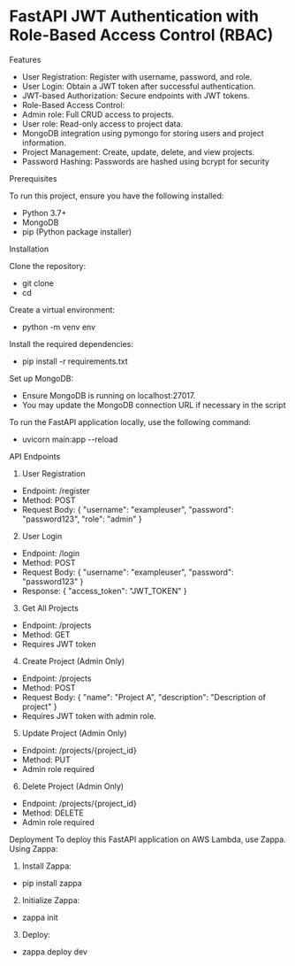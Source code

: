# FastAPI JWT Authentication with Role-Based Access Control (RBAC)

Features
- User Registration: Register with username, password, and role.
- User Login: Obtain a JWT token after successful authentication.
- JWT-based Authorization: Secure endpoints with JWT tokens.
- Role-Based Access Control:
 - Admin role: Full CRUD access to projects.
 - User role: Read-only access to project data.
- MongoDB integration using pymongo for storing users and project information.
- Project Management: Create, update, delete, and view projects.
- Password Hashing: Passwords are hashed using bcrypt for security

Prerequisites

To run this project, ensure you have the following installed:
- Python 3.7+
- MongoDB
- pip (Python package installer)

Installation

Clone the repository:
-  git clone <repository-url>
-  cd <repository-directory>
 
Create a virtual environment:
-  python -m venv env

Install the required dependencies:
-  pip install -r requirements.txt

Set up MongoDB:
-  Ensure MongoDB is running on localhost:27017.
- You may update the MongoDB connection URL if necessary in the script

To run the FastAPI application locally, use the following command:
- uvicorn main:app --reload

API Endpoints
1. User Registration
 - Endpoint: /register
 - Method: POST
 - Request Body: { "username": "exampleuser", "password": "password123", "role": "admin" }
2. User Login
 - Endpoint: /login
 - Method: POST
 - Request Body: { "username": "exampleuser", "password": "password123" }
 - Response: { "access_token": "JWT_TOKEN" }
3. Get All Projects
 - Endpoint: /projects
 - Method: GET
 - Requires JWT token
4. Create Project (Admin Only)
 - Endpoint: /projects
 - Method: POST
 - Request Body: { "name": "Project A", "description": "Description of project" }
 - Requires JWT token with admin role.
5. Update Project (Admin Only)
 - Endpoint: /projects/{project_id}
 - Method: PUT
 - Admin role required
6. Delete Project (Admin Only)
 - Endpoint: /projects/{project_id}
 - Method: DELETE
 - Admin role required

Deployment
To deploy this FastAPI application on AWS Lambda, use Zappa.
Using Zappa:
1. Install Zappa:
- pip install zappa
2. Initialize Zappa:
- zappa init
3. Deploy:
- zappa deploy dev
